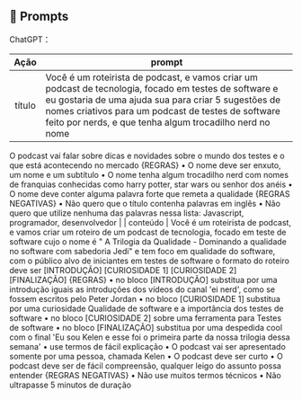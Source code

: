 ## 🧠 Prompts


ChatGPT：

|   Ação   | prompt                                                                                                                                                                                                                                                                         |
| :------: | ------------------------------------------------------------------------------------------------------------------------------------------------------------------------------------------------------------------------------------------------------------------------------ |
|  título  | Você é um roteirista de podcast, e vamos criar um podcast de tecnologia, focado em testes de software e eu gostaria de uma ajuda sua para criar 5 sugestões de nomes criativos para um podcast de testes de software feito por nerds, e que tenha algum trocadilho nerd no nome
O podcast vai falar sobre dicas e novidades sobre o mundo dos testes e o que está acontecendo no mercado
{REGRAS}
•	O nome deve ser enxuto, um nome e um subtítulo
•	O nome tenha algum trocadilho nerd com nomes de franquias conhecidas como harry potter, star wars ou senhor dos anéis
•	O nome deve conter alguma palavra forte que remeta a qualidade
{REGRAS NEGATIVAS}
•	Não quero que o título contenha palavras em inglês
•	Não quero que utilize nenhuma das palavras nessa lista: Javascript, programador, desenvolvedor
                                                     |
| conteúdo | Você é um roteirista de podcast, e vamos criar um roteiro de um podcast de tecnologia, focado em teste de software cujo o nome é " A Trilogia da Qualidade - Dominando a qualidade no software com sabedoria Jedi" e tem foco em qualidade do software, com o público alvo de iniciantes em testes de software
o formato do roteiro deve ser [INTRODUÇÃO] [CURIOSIDADE 1] [CURIOSIDADE 2] [FINALIZAÇÃO]
{REGRAS}
•	no bloco [INTRODUÇÃO] substitua por uma introdução iguais as introduções dos vídeos do canal 'ei nerd', como se fossem escritos pelo Peter Jordan
•	no bloco [CURIOSIDADE 1] substitua por uma curiosidade Qualidade de software e a importância dos testes de software
•	no bloco [CURIOSIDADE 2] sobre uma ferramenta para Testes de software
•	no bloco [FINALIZAÇÃO] substitua por uma despedida cool com o final 'Eu sou Kelen e esse foi o primeira parte da nossa trilogia dessa semana'
•	use termos de fácil explicação
•	O podcast vai ser apresentado somente por uma pessoa, chamada Kelen
•	O podcast deve ser curto
•	O podcast deve ser de fácil compreensão, qualquer leigo do assunto possa entender
{REGRAS NEGATIVAS}
•	Não use muitos termos técnicos
•	Não ultrapasse 5 minutos de duração


